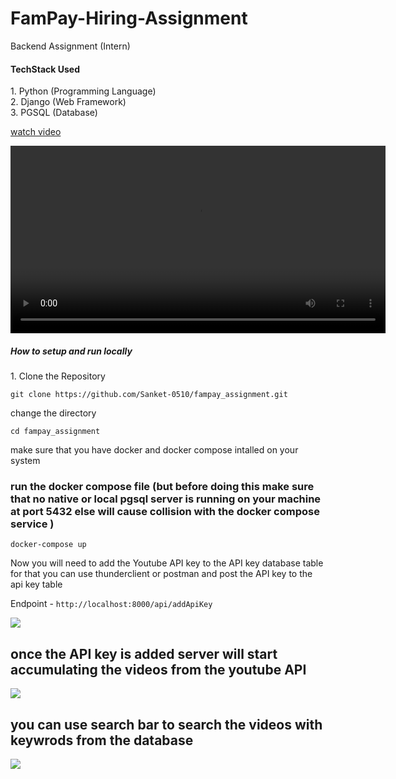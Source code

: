 # FamPay-Hiring-Assignment
Backend Assignment (Intern)

<h4> TechStack Used</h4>
1. Python (Programming Language)<br>
2. Django (Web Framework)<br>
3. PGSQL (Database)<br>

[watch video](https://drive.google.com/file/d/1JRrsi1Hsaol7-rcLABlQTyCCLrMgC_Mk/view?usp=sharing)

<video controls width="600">
  <source src="https://drive.google.com/file/d/1JRrsi1Hsaol7-rcLABlQTyCCLrMgC_Mk/view?usp=sharing" type="video/mp4">
</video>


<h5> How to setup and run locally </h5>
<p>
  1. Clone the Repository <br>
</p>

```git clone https://github.com/Sanket-0510/fampay_assignment.git```

change the directory

`cd fampay_assignment`

<p> make sure that you have docker and docker compose intalled on your system </p> 

<h3>run the docker compose file (but before doing this make sure that no native or local pgsql  server is running on your machine at port 5432 else will cause collision with the docker compose service ) </h3>

  `docker-compose up`

<p> Now you will need to add the Youtube API key to the API key database table 
for that you can use thunderclient or postman and post the API key to the api key table
</p>

Endpoint - `http://localhost:8000/api/addApiKey`

<img src="screenshots/add_api_key.png">


<h2>once the API key is added server will start accumulating the videos from the youtube API</h2>



<img src="screenshots/result1.png">

<h2> you can use search bar to search the videos with keywrods from the database </h2>

<img src="screenshots/result2.png">


